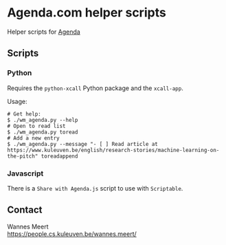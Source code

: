 # Agenda.com helper scripts

Helper scripts for [Agenda](https://www.agenda.com)

## Scripts

### Python

Requires the `python-xcall` Python package and the `xcall-app`.

Usage:

```
# Get help:
$ ./wm_agenda.py --help
# Open to read list
$ ./wm_agenda.py toread
# Add a new entry
$ ./wm_agenda.py --message "- [ ] Read article at https://www.kuleuven.be/english/research-stories/machine-learning-on-the-pitch" toreadappend
```

### Javascript

There is a `Share with Agenda.js` script to use with `Scriptable`.


## Contact

Wannes Meert  
https://people.cs.kuleuven.be/wannes.meert/

